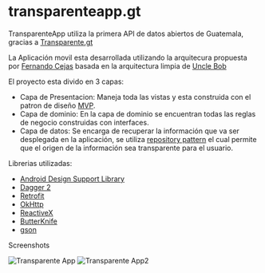 # transparenteapp.gt

TransparenteApp utiliza la primera API de datos abiertos de Guatemala, gracias a [Transparente.gt](http://transparente.gt/apigility/documentation/Api-v1)

La Aplicación movil esta desarrollada utilizando la arquitecura propuesta por [Fernando Cejas](http://fernandocejas.com/) basada en la arquitectura limpia de [Uncle Bob](http://blog.8thlight.com/uncle-bob/2012/08/13/the-clean-architecture.html)

El proyecto esta divido en 3 capas:
* Capa de Presentacion: Maneja toda las vistas y esta construida con el patron de diseño [MVP](https://github.com/pedrovgs/EffectiveAndroidUI/).
* Capa de dominio: En la capa de dominio se encuentran todas las reglas de negocio construidas con interfaces.
* Capa de datos: Se encarga de recuperar la información que va ser desplegada en la aplicación, se utiliza [repository pattern](http://martinfowler.com/eaaCatalog/repository.html) el cual permite que el origen de la información sea transparente para el usuario.

Librerias utilizadas:
* [Android Design Support Library](http://android-developers.blogspot.com/2015/05/android-design-support-library.html)
* [Dagger 2](http://google.github.io/dagger/)
* [Retrofit](http://square.github.io/retrofit/)
* [OkHttp](square.github.io/okhttp/)
* [ReactiveX](http://reactivex.io/)
* [ButterKnife](http://jakewharton.github.io/butterknife/)
* [gson](https://github.com/google/gson)

Screenshots

![Transparente App](https://raw.githubusercontent.com/punkete1990/transparenteapp.gt/master/images/screen1.png)
![Transparente App2](https://raw.githubusercontent.com/punkete1990/transparenteapp.gt/master/images/screen2.png)


